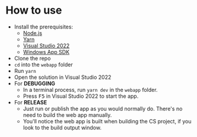# How to use
- Install the prerequisites:
  - [Node.js](https://nodejs.org/en/)
  - [Yarn](https://yarnpkg.com/)
  - [Visual Studio 2022](https://visualstudio.microsoft.com/)
  - [Windows App SDK](https://learn.microsoft.com/en-us/windows/apps/windows-app-sdk/set-up-your-development-environment)
- Clone the repo
- `cd` into the `webapp` folder
- Run `yarn` 
- Open the solution in Visual Studio 2022
- For **DEBUGGING**
  - In a terminal process, run `yarn dev` in the `webapp`
    folder.
  - Press <kbd>F5</kbd> in Visual Studio 2022 to start the app.
- For **RELEASE**
  - Just run or publish the app as you would normally do. There's no need to
    build the web app manually.
  - You'll notice the web app is built when building the CS project, if you look
    to the build output window.
